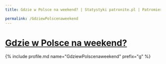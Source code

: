 ```yaml
---
title: Gdzie w Polsce na weekend? | Statystyki patronite.pl | Patromierz

permalink: /GdziewPolscenaweekend
---
```


# [Gdzie w Polsce na weekend?](https://patronite.pl/GdziewPolscenaweekend)

{% include profile.md name="GdziewPolscenaweekend" prefix="g" %}
